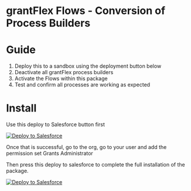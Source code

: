 # grantFlex Flows - Conversion of Process Builders

# Guide
1. Deploy this to a sandbox using the deployment button below
2. Deactivate all grantFlex process builders
3. Activate the Flows within this package
4. Test and confirm all processes are working as expected

# Install

Use this deploy to Salesforce button first

<a href="https://githubsfdeploy.herokuapp.com?owner=HYPHENATE&repo=H8GMDataModel&ref=dev">
  <img alt="Deploy to Salesforce"
       src="https://raw.githubusercontent.com/afawcett/githubsfdeploy/master/src/main/webapp/resources/img/deploy.png">
</a>

Once that is successful, go to the org, go to your user and add the permission set Grants Administrator

Then press this deploy to salesforce to complete the full installation of the package.

<a href="https://githubsfdeploy.herokuapp.com?owner=HYPHENATE&repo=H8GMDataModel&ref=main">
  <img alt="Deploy to Salesforce"
       src="https://raw.githubusercontent.com/afawcett/githubsfdeploy/master/src/main/webapp/resources/img/deploy.png">
</a>